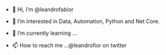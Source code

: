 - 👋 Hi, I’m @leandrofabior
- 👀 I’m interested in Data, Automation, Python and Net Core.
- 🌱 I’m currently learning ...

- 📫 How to reach me ...@leandrofior on twitter

<!---
leandrofabior/leandrofabior is a ✨ special ✨ repository because its `README.md` (this file) appears on your GitHub profile.
You can click the Preview link to take a look at your changes.
--->
